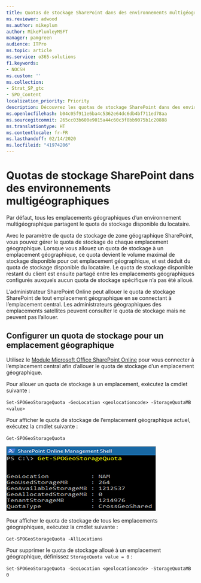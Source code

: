 ```yaml
---
title: Quotas de stockage SharePoint dans des environnements multigéographiques
ms.reviewer: adwood
ms.author: mikeplum
author: MikePlumleyMSFT
manager: pamgreen
audience: ITPro
ms.topic: article
ms.service: o365-solutions
f1.keywords:
- NOCSH
ms.custom: ''
ms.collection:
- Strat_SP_gtc
- SPO_Content
localization_priority: Priority
description: Découvrez les quotas de stockage SharePoint dans des environnements multigéographiques.
ms.openlocfilehash: b04c05f911e6ba4c5362e64dc6db4bf711ed78aa
ms.sourcegitcommit: 265cc03b600e9015a44c60c3f8bb9075b1c20888
ms.translationtype: HT
ms.contentlocale: fr-FR
ms.lasthandoff: 02/14/2020
ms.locfileid: "41974206"
---
```

# <a name="sharepoint-storage-quotas-in-multi-geo-environments"></a>Quotas de stockage SharePoint dans des environnements multigéographiques

Par défaut, tous les emplacements géographiques d’un environnement multigéographique partagent le quota de stockage disponible du locataire.

Avec le paramètre de quota de stockage de zone géographique SharePoint, vous pouvez gérer le quota de stockage de chaque emplacement géographique. Lorsque vous allouez un quota de stockage à un emplacement géographique, ce quota devient le volume maximal de stockage disponible pour cet emplacement géographique, et est déduit du quota de stockage disponible du locataire. Le quota de stockage disponible restant du client est ensuite partagé entre les emplacements géographiques configurés auxquels aucun quota de stockage spécifique n’a pas été alloué.

L’administrateur SharePoint Online peut allouer le quota de stockage SharePoint de tout emplacement géographique en se connectant à l’emplacement central. Les administrateurs géographiques des emplacements satellites peuvent consulter le quota de stockage mais ne peuvent pas l’allouer.

## <a name="configure-a-storage-quota-for-a-geo-location"></a>Configurer un quota de stockage pour un emplacement géographique

Utilisez le [Module Microsoft Office SharePoint Online](https://www.microsoft.com/download/details.aspx?id=35588 ) pour vous connecter à l’emplacement central afin d’allouer le quota de stockage d’un emplacement géographique. 

Pour allouer un quota de stockage à un emplacement, exécutez la cmdlet suivante :

`Set-SPOGeoStorageQuota -GeoLocation <geolocationcode> -StorageQuotaMB <value>`

Pour afficher le quota de stockage de l’emplacement géographique actuel, exécutez la cmdlet suivante :

`Get-SPOGeoStorageQuota`

![Capture d’écran d’une fenêtre de PowerShell affichant la cmdlet Get-SPOGeoStorageQuota](media/multi-geo-storage-quota.png)

Pour afficher le quota de stockage de tous les emplacements géographiques, exécutez la cmdlet suivante :

`Get-SPOGeoStorageQuota -AllLocations`

Pour supprimer le quota de stockage alloué à un emplacement géographique, définissez `StorageQuota value = 0` :

`Set-SPOGeoStorageQuota -GeoLocation <geolocationcode> -StorageQuotaMB 0`
